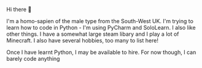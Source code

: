 Hi there 👋

I'm a homo-sapien of the male type from the South-West UK. I'm trying to learn how to code in Python - I'm using PyCharm and SoloLearn. I also like other things. I have a somewhat large steam libary and I play a lot of Minecraft. I also have several hobbies, too many to list here!

Once I have learnt Python, I may be available to hire. For now though, I can barely code anything
